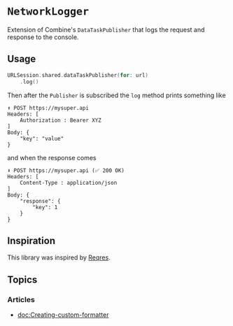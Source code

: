 # ``NetworkLogger``

Extension of Combine's `DataTaskPublisher` that logs the request and response to the console.

## Usage

```swift
URLSession.shared.dataTaskPublisher(for: url)
    .log()
```

Then after the `Publisher` is subscribed the `log` method prints something like
```
⬆️ POST https://mysuper.api
Headers: [
    Authorization : Bearer XYZ
]
Body: {
    "key": "value"
}
```

and when the response comes

```
⬇️ POST https://mysuper.api (✅ 200 OK)
Headers: [
    Content-Type : application/json
]
Body: {
    "response": {
        "key": 1
    }
}
```

## Inspiration

This library was inspired by [Reqres](https://github.com/AckeeCZ/Reqres).

## Topics

### Articles

- <doc:Creating-custom-formatter>
